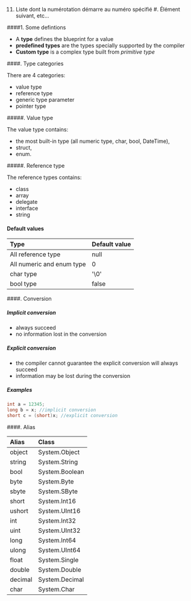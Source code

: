 11. Liste dont la numérotation démarre au numéro spécifié
#.  Élément suivant, etc...

####1. Some defintions
- A __type__ defines the blueprint for a value
- __predefined types__ are the types specially supported by the compiler
- __Custom type__ is a complex type built from _primitive type_

####. Type categories

There are 4 categories:
- value type
- reference type
- generic type parameter
- pointer type

#####. Value type

The value type contains:
- the most built-in type (all numeric type, char, bool, DateTime),
- struct, 
- enum.

#####. Reference type

The reference types contains:
- class
- array
- delegate
- interface
- string

#### Default values

|Type | Default value |
|:----|:--------------|
| All reference type | null |
| All numeric and enum type | 0 |
| char type | '\0' |
| bool type | false |

####. Conversion

##### Implicit conversion
- always succeed
- no information lost in the conversion

##### Explicit conversion
- the compiler cannot guarantee the explicit conversion will always succeed
- information may be lost during the conversion

##### Examples

```cs
int a = 12345;
long b = x; //implicit conversion
short c = (short)x; //explicit conversion
```

####. Alias


| Alias   | Class            |
|:------- |:---------------- |
|object   | System.Object    |
|string   | System.String    |
|bool     | System.Boolean   |
|byte     | System.Byte      |
|sbyte    | System.SByte     |
|short    | System.Int16     |
|ushort   | System.UInt16    |
|int      | System.Int32     |
|uint     | System.UInt32    |
|long     | System.Int64     |
|ulong    | System.UInt64    |
|float    | System.Single    |
|double   | System.Double    |
|decimal  | System.Decimal   |
|char     | System.Char      |
